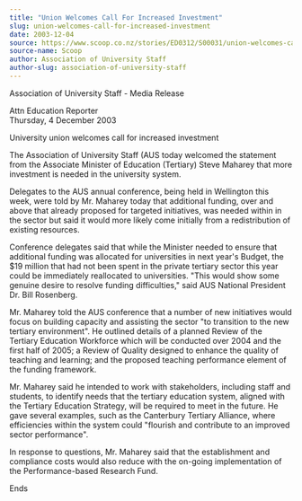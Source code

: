 ```yaml
---
title: "Union Welcomes Call For Increased Investment"
slug: union-welcomes-call-for-increased-investment
date: 2003-12-04
source: https://www.scoop.co.nz/stories/ED0312/S00031/union-welcomes-call-for-increased-investment.htm
source-name: Scoop
author: Association of University Staff
author-slug: association-of-university-staff
---
```


<p>Association of University Staff - Media Release</p>

<p>Attn
Education Reporter<br>Thursday, 4 December 2003</p>

<p>University union welcomes call for increased
investment</p>

<p>The Association of University Staff (AUS today
welcomed the statement from the Associate Minister of
Education (Tertiary) Steve Maharey that more investment is
needed in the university system.<p>

<p>Delegates to the AUS
annual conference, being held in Wellington this week, were
told by Mr. Maharey today that additional funding, over and
above that already proposed for targeted initiatives, was
needed within in the sector but said it would more likely
come initially from a redistribution of existing
resources.</p>

<p>Conference delegates said that while the
Minister needed to ensure that additional funding was
allocated for universities in next year's Budget, the $19
million that had not been spent in the private tertiary
sector this year could be immediately reallocated to
universities. "This would show some genuine desire to
resolve funding difficulties," said AUS National President
Dr. Bill Rosenberg.</p>

<p>Mr. Maharey told the AUS conference
that a number of new initiatives would focus on building
capacity and assisting the sector "to transition to the new
tertiary environment". He outlined details of a planned
Review of the Tertiary Education Workforce which will be
conducted over 2004 and the first half of 2005; a Review of
Quality designed to enhance the quality of teaching and
learning; and the proposed teaching performance element of
the funding framework.<p>
<p>Mr. Maharey said he intended to
work with stakeholders, including staff and students, to
identify needs that the tertiary education system, aligned
with the Tertiary Education Strategy, will be required to
meet in the future. He gave several examples, such as the
Canterbury Tertiary Alliance, where efficiencies within the
system could "flourish and contribute to an improved sector
performance".</p>

<p>In response to questions, Mr. Maharey said
that the establishment and compliance costs would also
reduce with the on-going implementation of the
Performance-based Research Fund.<p>

<p>Ends</p>

<p></p>






<!--


